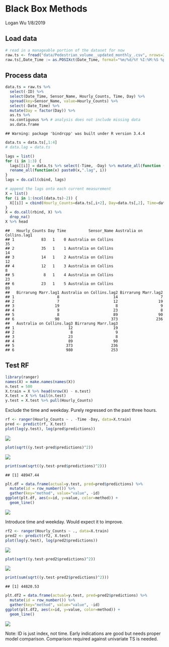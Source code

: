 Black Box Methods
================
Logan Wu
1/8/2019

Load data
---------

``` r
# read in a manageable portion of the dataset for now
raw.ts <- fread("data/Pedestrian_volume__updated_monthly_.csv", nrows=200000)
raw.ts[,Date_Time := as.POSIXct(Date_Time, format="%m/%d/%Y %I:%M:%S %p")]
```

Process data
------------

``` r
data.ts = raw.ts %>%
  select(-ID) %>%
  select(Date_Time, Sensor_Name, Hourly_Counts, Time, Day) %>%
  spread(key=Sensor_Name, value=Hourly_Counts) %>%
  select(-Date_Time) %>%
  mutate(Day = factor(Day)) %>%
  as.ts %>%
  na.contiguous %>% # analysis does not include missing data
  as.data.frame
```

    ## Warning: package 'bindrcpp' was built under R version 3.4.4

``` r
data.ts = data.ts[,1:4]
# data.lag = data.ts

lags = list()
for (i in 1:3) {
  lags[[i]] = data.ts %>% select(-Time, -Day) %>% mutate_all(function (x) lead(x, i)) %>%
  rename_all(function(x) paste0(x,".lag", i))
}
lags = do.call(cbind, lags)

# append the lags onto each current measurement
X = list()
for (i in 1:(ncol(data.ts)-2)) {
  X[[i]] = cbind(Hourly_Counts=data.ts[,i+2], Day=data.ts[,2], Time=data.ts[,1], Sensor_Name=names(data.ts)[i+2], lags)
}
X = do.call(rbind, X) %>%
  drop_na()
X %>% head
```

    ##   Hourly_Counts Day Time          Sensor_Name Australia on Collins.lag1
    ## 1            83   1    0 Australia on Collins                        35
    ## 2            35   1    1 Australia on Collins                        14
    ## 3            14   1    2 Australia on Collins                        12
    ## 4            12   1    3 Australia on Collins                         8
    ## 5             8   1    4 Australia on Collins                        23
    ## 6            23   1    5 Australia on Collins                        89
    ##   Birrarung Marr.lag1 Australia on Collins.lag2 Birrarung Marr.lag2
    ## 1                   8                        14                   7
    ## 2                   7                        12                  19
    ## 3                  19                         8                   9
    ## 4                   9                        23                   8
    ## 5                   8                        89                  90
    ## 6                  90                       373                 236
    ##   Australia on Collins.lag3 Birrarung Marr.lag3
    ## 1                        12                  19
    ## 2                         8                   9
    ## 3                        23                   8
    ## 4                        89                  90
    ## 5                       373                 236
    ## 6                       980                 253

Test RF
-------

``` r
library(ranger)
names(X) = make.names(names(X))
n.test = 500
X.train = X %>% head(nrow(X) - n.test)
X.test = X %>% tail(n.test)
y.test = X.test %>% pull(Hourly_Counts)
```

Exclude the time and weekday. Purely regressed on the past three hours.

``` r
rf <- ranger(Hourly_Counts ~ . -Time -Day, data=X.train)
pred <- predict(rf, X.test)
plot(log(y.test), log(pred$predictions))
```

![](01_black-box_files/figure-markdown_github/unnamed-chunk-4-1.png)

``` r
plot(sqrt((y.test-pred$predictions)^2))
```

![](01_black-box_files/figure-markdown_github/unnamed-chunk-4-2.png)

``` r
print(sum(sqrt((y.test-pred$predictions)^2)))
```

    ## [1] 48947.44

``` r
plt.df = data.frame(actual=y.test, pred=pred$predictions) %>%
  mutate(id = row_number()) %>%
  gather(key="method", value="value", -id)
ggplot(plt.df, aes(x=id, y=value, color=method)) +
  geom_line()
```

![](01_black-box_files/figure-markdown_github/unnamed-chunk-4-3.png)

Introduce time and weekday. Would expect it to improve.

``` r
rf2 <- ranger(Hourly_Counts ~ ., data=X.train)
pred2 <- predict(rf2, X.test)
plot(log(y.test), log(pred2$predictions))
```

![](01_black-box_files/figure-markdown_github/unnamed-chunk-5-1.png)

``` r
plot(sqrt((y.test-pred2$predictions)^2))
```

![](01_black-box_files/figure-markdown_github/unnamed-chunk-5-2.png)

``` r
print(sum(sqrt((y.test-pred2$predictions)^2)))
```

    ## [1] 44820.53

``` r
plt.df2 = data.frame(actual=y.test, pred=pred2$predictions) %>%
  mutate(id = row_number()) %>%
  gather(key="method", value="value", -id)
ggplot(plt.df2, aes(x=id, y=value, color=method)) +
  geom_line()
```

![](01_black-box_files/figure-markdown_github/unnamed-chunk-5-3.png)

Note: ID is just index, not time. Early indications are good but needs proper model comparison. Comparison required against univariate TS is needed.
